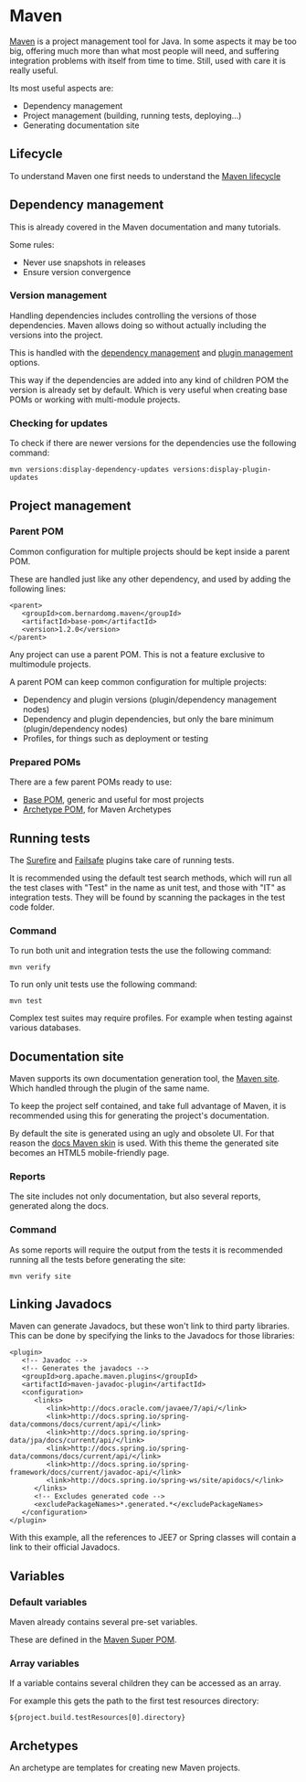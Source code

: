 # Maven

[Maven][maven] is a project management tool for Java. In some aspects it may be too big, offering much more than what most people will need, and suffering integration problems with itself from time to time. Still, used with care it is really useful.

Its most useful aspects are:
- Dependency management
- Project management (building, running tests, deploying...)
- Generating documentation site

## Lifecycle

To understand Maven one first needs to understand the [Maven lifecycle][maven_lifecycle]

## Dependency management

This is already covered in the Maven documentation and many tutorials.

Some rules:

* Never use snapshots in releases
* Ensure version convergence

### Version management

Handling dependencies includes controlling the versions of those dependencies. Maven allows doing so without actually including the versions into the project.

This is handled with the [dependency management][maven_dependency_management] and [plugin management][maven_plugin_management] options.

This way if the dependencies are added into any kind of children POM the version is already set by default. Which is very useful when creating base POMs or working with multi-module projects.

### Checking for updates

To check if there are newer versions for the dependencies use the following command:

```
mvn versions:display-dependency-updates versions:display-plugin-updates
```

## Project management

### Parent POM

Common configuration for multiple projects should be kept inside a parent POM.

These are handled just like any other dependency, and used by adding the following lines:

```
<parent>
   <groupId>com.bernardomg.maven</groupId>
   <artifactId>base-pom</artifactId>
   <version>1.2.0</version>
</parent>
```

Any project can use a parent POM. This is not a feature exclusive to multimodule projects.

A parent POM can keep common configuration for multiple projects:
- Dependency and plugin versions (plugin/dependency management nodes)
- Dependency and plugin dependencies, but only the bare minimum (plugin/dependency nodes)
- Profiles, for things such as deployment or testing

### Prepared POMs

There are a few parent POMs ready to use:
* [Base POM][base_pom], generic and useful for most projects
* [Archetype POM][archetype_pom], for Maven Archetypes

## Running tests

The [Surefire][surefire] and [Failsafe][failsafe] plugins take care of running tests.

It is recommended using the default test search methods, which will run all the test clases with "Test" in the name as unit test, and those with "IT" as integration tests. They will be found by scanning the packages in the test code folder.

### Command

To run both unit and integration tests the use the following command:

```
mvn verify
```

To run only unit tests use the following command:

```
mvn test
```

Complex test suites may require profiles. For example when testing against various databases.

## Documentation site

Maven supports its own documentation generation tool, the [Maven site][maven_site]. Which handled through the plugin of the same name.

To keep the project self contained, and take full advantage of Maven, it is recommended using this for generating the project's documentation.

By default the site is generated using an ugly and obsolete UI. For that reason the [docs Maven skin][docs_maven_skin] is used. With this theme the generated site becomes an HTML5 mobile-friendly page.

### Reports

The site includes not only documentation, but also several reports, generated along the docs.

### Command

As some reports will require the output from the tests it is recommended running all the tests before generating the site:

```
mvn verify site
```

## Linking Javadocs

Maven can generate Javadocs, but these won't link to third party libraries. This can be done by specifying the links to the Javadocs for those libraries:

```
<plugin>
   <!-- Javadoc -->
   <!-- Generates the javadocs -->
   <groupId>org.apache.maven.plugins</groupId>
   <artifactId>maven-javadoc-plugin</artifactId>
   <configuration>
      <links>
         <link>http://docs.oracle.com/javaee/7/api/</link>
         <link>http://docs.spring.io/spring-data/commons/docs/current/api/</link>
         <link>http://docs.spring.io/spring-data/jpa/docs/current/api/</link>
         <link>http://docs.spring.io/spring-data/commons/docs/current/api/</link>
         <link>http://docs.spring.io/spring-framework/docs/current/javadoc-api/</link>
         <link>http://docs.spring.io/spring-ws/site/apidocs/</link>
      </links>
      <!-- Excludes generated code -->
      <excludePackageNames>*.generated.*</excludePackageNames>
   </configuration>
</plugin>
```

With this example, all the references to JEE7 or Spring classes will contain a link to their official Javadocs.

## Variables

### Default variables

Maven already contains several pre-set variables.

These are defined in the [Maven Super POM][maven_super_pom].

### Array variables

If a variable contains several children they can be accessed as an array.

For example this gets the path to the first test resources directory:

```
${project.build.testResources[0].directory}
```

## Archetypes

An archetype are templates for creating new Maven projects.

[archetype_pom]: https://github.com/Bernardo-MG/archetype-pom
[base_pom]: https://github.com/Bernardo-MG/base-pom

[docs_maven_skin]: https://github.com/Bernardo-MG/docs-maven-skin
[failsafe]: http://maven.apache.org/surefire/maven-failsafe-plugin/
[maven]: https://maven.apache.org/
[maven_lifecycle]: https://maven.apache.org/guides/introduction/introduction-to-the-lifecycle.html
[maven_super_pom]: https://maven.apache.org/pom.html#The_Super_POM
[maven_dependency_management]: https://maven.apache.org/guides/introduction/introduction-to-dependency-mechanism.html#Dependency_Management
[maven_plugin_management]: https://maven.apache.org/pom.html#Plugin_Management
[maven_site]: https://maven.apache.org/plugins/maven-site-plugin/
[surefire]: http://maven.apache.org/surefire/maven-surefire-plugin/
